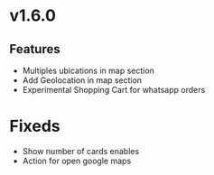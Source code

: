 # v1.6.0

## Features

- Multiples ubications in map section
- Add Geolocation in map section
- Experimental Shopping Cart for whatsapp orders

# Fixeds

- Show number of cards enables
- Action for open google maps
